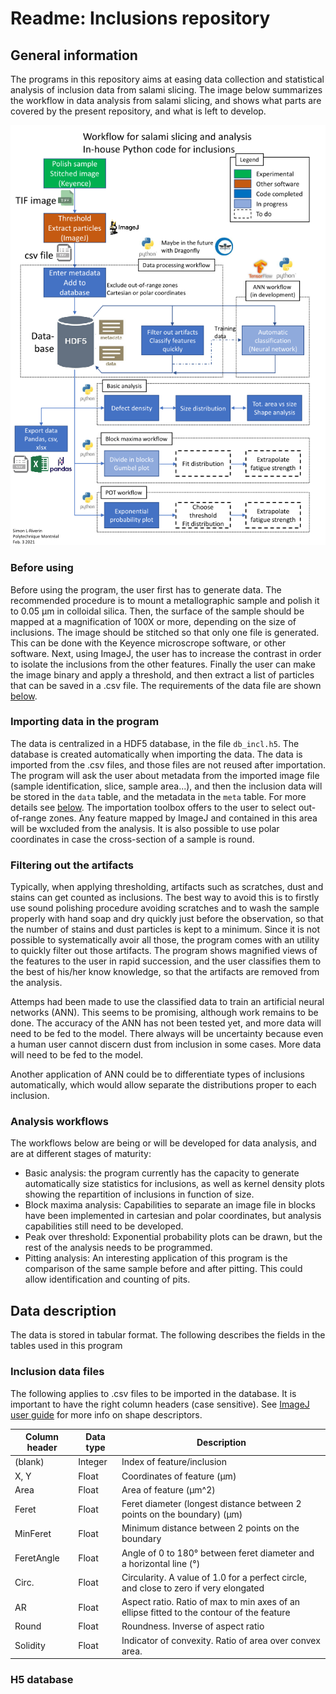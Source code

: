 # Readme: Inclusions repository

## General information

The programs in this repository aims at easing data collection and statistical analysis of inclusion data from salami slicing. The image below summarizes the workflow in data analysis from salami slicing, and shows what parts are covered by the present repository, and what is left to develop.

![Workflow](workflow.png)

### Before using

Before using the program, the user first has to generate data. The recommended procedure is to mount a metallographic sample and polish it to 0.05 µm in colloidal silica. Then, the surface of the sample should be mapped at a magnification of 100X or more, depending on the size of inclusions. The image should be stitched so that only one file is generated. This can be done with the Keyence microscrope software, or other software. Next, using ImageJ, the user has to increase the contrast in order to isolate the inclusions from the other features. Finally the user can make the image binary and apply a threshold, and then extract a list of particles that can be saved in a .csv file. The requirements of the data file are shown [below](#inclusion-data-files).

### Importing data in the program

The data is centralized in a HDF5 database, in the file `db_incl.h5`. The database is created automatically when importing the data. The data is imported from the .csv files, and those files are not reused after importation. The program will ask the user about metadata from the imported image file (sample identification, slice, sample area...), and then the inclusion data will be stored in the `data` table, and the metadata in the `meta` table. For more details see [below](#h5-database). The importation toolbox offers to the user to select out-of-range zones. Any feature mapped by ImageJ and contained in this area will be wxcluded from the analysis. It is also possible to use polar coordinates in case the cross-section of a sample is round.

### Filtering out the artifacts

Typically, when applying thresholding, artifacts such as scratches, dust and stains can get counted as inclusions. The best way to avoid this is to firstly use sound polishing procedure avoiding scratches and to wash the sample properly with hand soap and dry quickly just before the observation, so that the number of stains and dust particles is kept to a minimum. Since it is not possible to systematically avoir all those, the program comes with an utility to quickly filter out those artifacts. The program shows magnified views of the features to the user in rapid succession, and the user classifies them to the best of his/her know knowledge, so that the artifacts are removed from the analysis.

Attemps had been made to use the classified data to train an artificial neural networks (ANN). This seems to be promising, although work remains to be done. The accuracy of the ANN has not been tested yet, and more data will need to be fed to the model. There always will be uncertainty because even a human user cannot discern dust from inclusion in some cases. More data will need to be fed to the model.

Another application of ANN could be to differentiate types of inclusions automatically, which would allow separate the distributions proper to each inclusion.

### Analysis workflows

The workflows below are being or will be developed for data analysis, and are at different stages of maturity:

* Basic analysis: the program currently has the capacity to generate automatically size statistics for inclusions, as well as kernel density plots showing the repartition of inclusions in function of size.
* Block maxima analysis: Capabilities to separate an image file in blocks have been implemented in cartesian and polar coordinates, but analysis capabilities still need to be developed.
* Peak over threshold: Exponential probability plots can be drawn, but the rest of the analysis needs to be programmed.
* Pitting analysis: An interesting application of this program is the comparison of the same sample before and after pitting. This could allow identification and counting of pits.

## Data description
The data is stored in tabular format. The following describes the fields in the tables used in this program

### Inclusion data files

The following applies to .csv files to be imported in the database. It is important to have the right column headers (case sensitive). See [ImageJ user guide](https://imagej.nih.gov/ij/docs/guide/146-30.html#toc-Subsection-30.2) for more info on shape descriptors.

Column header | Data type   | Description
--- | --- | ---
(blank) |Integer  |Index of feature/inclusion
X, Y  |Float  |Coordinates of feature (µm)
Area  |Float  |Area of feature (µm^2)
Feret |Float  |Feret diameter (longest distance between 2 points on the boundary) (µm)
MinFeret|Float|Minimum distance between 2 points on the boundary
FeretAngle|Float|Angle of 0 to 180° between feret diameter and a horizontal line (°)
Circ.|Float|Circularity. A value of 1.0 for a perfect circle, and close to zero if very elongated
AR|Float|Aspect ratio. Ratio of max to min axes of an ellipse fitted to the contour of the feature
Round|Float|Roundness. Inverse of aspect ratio
Solidity|Float|Indicator of convexity. Ratio of area over convex area.


### H5 database
